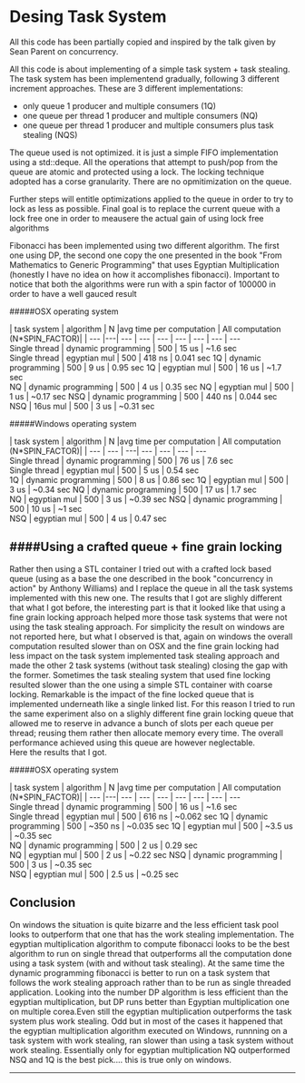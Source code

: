 Desing Task System   
===================

All this code has been partially copied and inspired by the talk given by Sean Parent on concurrency.

All this code is about implementing of a simple task system + task stealing. The task system has been implementend gradually, following 3 different increment approaches. 
These are 3 different implementations:
* only queue 1 producer and multiple consumers (1Q)
* one queue per thread 1 producer and multiple consumers (NQ)
* one queue per thread 1 producer and multiple consumers plus task stealing (NQS)

The queue used is not optimized. it is just a simple FIFO implementation using a std::deque.
All the operations that attempt to push/pop from the queue are atomic and protected using a 
lock.
The locking technique adopted has a corse granularity. There are no opmitimization on the queue.

Further steps will entitle optimizations applied to the queue in order to try to lock as less as possible.
Final goal is to replace the current queue with a lock free one in order to meausere the actual gain of using lock free algorithms

Fibonacci has been implemented using two different algorithm. The first one using DP, the second one copy the one presented in the book "From Mathematics to Generic Programming" that uses Egyptian Multiplication (honestly I have no idea on how it accomplishes fibonacci). 
Important to notice that both the algorithms were run with a spin factor of 100000 in order to have a well gauced result

#####OSX operating system 

| task system   | algorithm | N   |avg time per computation | All computation (N*SPIN_FACTOR)|
| --- |---| --- | ---       | --- |  ---   | ---  |  ---    |  ---    
Single thread   | dynamic programming      |  500 |  15 us  |  ~1.6   sec   
Single thread   | egyptian mul             |  500 |  418 ns |  0.041  sec 
 1Q             | dynamic programming      |  500 |  9 us   |  0.95   sec
 1Q             | egyptian mul             |  500 |  16 us  |  ~1.7   sec    
 NQ             | dynamic programming      |  500 |  4 us   |  0.35   sec
 NQ             | egyptian mul             |  500 |  1 us   |  ~0.17  sec
 NSQ            | dynamic programming      |  500 |  440 ns |  0.044   sec 
 NSQ            | 16us mul             |  500 |  3 us   |  ~0.31   sec 
 


#####Windows operating system 

| task system   | algorithm | N  |avg time per computation | All computation (N*SPIN_FACTOR)|
| ---           |   ---     | ---|    --- |  ---  | ---    |  ---           
Single thread   | dynamic programming     |  500  |  76 us |  7.6  sec   
Single thread   | egyptian mul            |  500  |  5 us  |  0.54 sec        
1Q              | dynamic programming     |  500  |  8 us  |  0.86 sec
1Q              | egyptian mul            |  500  |  3 us  |  ~0.34 sec
NQ              | dynamic programming     |  500  |  17 us |  1.7 sec  
NQ              | egyptian mul            |  500  |  3 us  |  ~0.39 sec
NSQ             | dynamic programming     |  500  |  10 us |  ~1 sec     
NSQ             | egyptian mul            |  500  |  4 us  |  0.47 sec 

####Using a crafted queue + fine grain locking
-------------
Rather then using a STL container I tried out with a crafted lock based queue (using as a base the one described in the book "concurrency in action" by  Anthony Williams) and I replace the queue in all the task systems implemented with this new one.
The results that I got are slighly different that what I got before, the interesting part is that it looked like that using a fine grain locking approach helped more those task systems that were not using the task stealing approach.
For simplicity the result on windows are not reported here, but what I observed is that, again on windows the overall computation resulted slower than on OSX and the fine grain locking had less impact on the task system implemented task stealing approach and made the other 2 task systems (without task stealing) closing the gap with the former. Sometimes the task stealing system that used fine locking resulted slower than the one using a simple STL container with coarse locking.
Remarkable is the impact of the fine locked queue that is implemented underneath like a single linked list. For this reason I tried to run the same experiment also on a slighly different fine grain locking queue that allowed me to reserve in advance a bunch of slots per each queue per thread; reusing them rather then allocate memory every time. The overall performance achieved using this queue are however neglectable.   
Here the results that I got.

#####OSX operating system 

| task system   | algorithm | N   |avg time per computation  | All computation (N*SPIN_FACTOR)|
| --- |---| --- | ---       | --- |  ---   | ---  |  ---     |  ---    
Single thread   | dynamic programming      |  500 |  16 us   |  ~1.6   sec   
Single thread   | egyptian mul             |  500 |  616 ns  |  ~0.062 sec 
1Q             | dynamic programming      |  500 |   ~350 ns |  ~0.035 sec
1Q             | egyptian mul             |  500 |   ~3.5 us |  ~0.35  sec    
NQ             | dynamic programming      |  500 |    2 us   |   0.29  sec   
NQ             | egyptian mul             |  500 |    2 us   |  ~0.22  sec
NSQ            | dynamic programming      |  500 |    3 us   |  ~0.35  sec  
NSQ            | egyptian mul             |  500 |  2.5 us   |  ~0.25  sec 


Conclusion
-------------

On windows the situation is quite bizarre and the less efficient task pool looks to outperform that one that has the work stealing implementation.
The egyptian multiplication algorithm to compute fibonacci looks to be the best algorithm to run on single thread that outperforms all the computation done using a task system (with and without task stealing).
At the same time the dynamic programming fibonacci is better to run on a task system that follows the work stealing approach rather than to be run as single threaded application. Looking into the number DP algorithm is less efficient than the egyptian multiplication, but DP runs better than Egyptian multiplication one on multiple corea.Even still the egyptian multiplication outperforms the task system plus work stealing. 
Odd but in most of the cases it happened that the egyptian multiplication algorithm executed on Windows, runnning on a task system with work stealing, ran slower than using a task system without work stealing. 
Essentially only for egyptian multiplication NQ outperformed NSQ and 1Q is the best pick.... this is true only on windows.




----------


